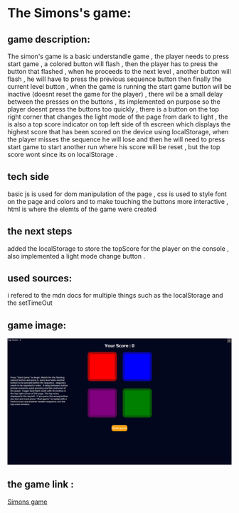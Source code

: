 # The Simons's game:

## game description:

The simon's game is a basic understandle game , the player needs to press start game , a colored button will flash , then the player has to press the button that flashed , when he proceeds to the next level , another button will flash , he will have to press the previous sequence button then finally the current level button , when the game is running the start game button will be inactive (doesnt reset the game for the player) , there wil be a small delay between the presses on the buttons , its implemented on purpose so the player doesnt press the buttons too quickly , there is a button on the top right corner that changes the light mode of the page from dark to light , the is also a top score indicator on top left side of th escreen which displays the highest score that has been scored on the device using localStorage, when the player misses the sequence he will lose and then he will need to press start game to start another run where his score will be reset , but the top score wont since its on localStorage .

## tech side

basic js is used for dom manipulation of the page , css is used to style font on the page and colors and to make touching the buttons more interactive , html is where the elemts of the game were created

## the next steps

added the localStorage to store the topScore for the player on the console , also implemented a light mode change button .

## used sources:

i refered to the mdn docs for multiple things such as the localStorage and the setTimeOut

## game image:

![the game](<./Screenshot (123).png>)

## the game link :

[Simons game](https://mujtabasultan.github.io/Simons-game/)
